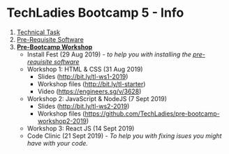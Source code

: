 # TechLadies Bootcamp 5 - Info

1. [Technical Task](./tech_task.md)
2. [Pre-Requisite Software](./pre_requisite_software.md)
3. **[Pre-Bootcamp Workshop](./pre_bootcamp_workshop.md)**
	- Install Fest (29 Aug 2019) - *to help you with installing the [pre-requisite software](./pre_requisite_software.md)*
	- Workshop 1: HTML & CSS (31 Aug 2019)
		- Slides (<http://bit.ly/tl-ws1-2019>)
		- Workshop files (<http://bit.ly/tl-starter>)
		- Video (<https://engineers.sg/v/3628>)
	- Workshop 2: JavaScript & NodeJS (7 Sept 2019)
        - Slides (<http://bit.ly/tl-ws2-2019>)
        - Workshop files (<https://github.com/TechLadies/pre-bootcamp-workshop2-2019>)
	- Workshop 3: React JS (14 Sept 2019)
	- Code Clinic (21 Sept 2019) - *To help you with fixing isues you might have with your code.*

